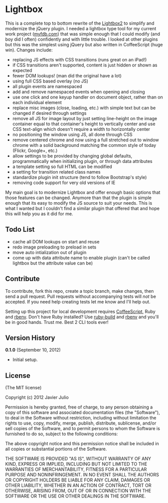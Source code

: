 # Lightbox

This is a complete top to bottom rewrite of the [Lightbox2](http://lokeshdhakar.com/projects/lightbox2/) to simplify and modernize the jQuery plugin. I needed a lightbox type tool for my current work project ([myfdb.com](https://www.myfdb.com/)) that was simple enough that I could modify (and boy did I often) confidently and with little trouble. I looked at other plugins but this was the simplest using jQuery but also written in CoffeeScript (huge win). Changes include:

* replacing JS effects with CSS transitions (runs great on an iPad!)
* if CSS transitions aren't supported, content is just hidden or shown as expected
* fewer DOM lookups! (man did the original have a lot)
* using full CSS based overlay (no JS)
* all plugin events are namespaced
* add and remove namespaced events when opening and closing
* use one click and one keyup handler on document object, rather than on each individual element
* replace misc images (close, loading, etc.) with simple text but can be changed if desired through settings
* remove all JS for image layout by just setting line-height on the image container equal to that container's height to vertically center and use CSS text-align which doesn't require a width to horizontally center
* no positioning the window using JS, all done through CSS
* remove centered chrome and now using a full stretched out to window chrome with a solid background matching the common style of today (Flickr, Google+, etc.)
* allow settings to be provided by changing global defaults, programmatically when initializing plugin, or through data attributes
* a template setting so full HTML can be modified
* a setting for transition related class names
* standardize plugin init structure (tend to follow Bootstrap's style)
* removing code support for very old versions of IE

My main goal is to modernize Lightbox and offer enough basic options that those features can be changed. Anymore than that the plugin is simple enough that its easy to modify the JS source to suit your needs. This is what I wanted but I couldn't find a similar plugin that offered that and hope this will help you as it did for me.

## Todo List

* cache all DOM lookups on start and reuse
* redo image preloading to preload in sets
* move auto intialization out of plugin
* come up with data attribute name to enable plugin (can't be called lightbox but the attribute value can be)

## Contribute

To contribute, fork this repo, create a topic branch, make changes, then send a pull request. Pull requests without accompanying tests will *not* be accepted. If you need help creating tests let me know and I'll help out.

Setting up this project for local development requires [CoffeeScript](http://coffeescript.org/#installation), Ruby and [rbenv](https://github.com/sstephenson/rbenv). Don't have Ruby installed? Use [ruby-build](https://github.com/sstephenson/ruby-build) and [rbenv](https://github.com/sstephenson/rbenv) and you'll be in good hands. Trust me. Best 2 CLI tools ever!

## Version History

**0.1.0** (September 10, 2012)

* Initial setup.

## License

(The MIT license)

Copyright (c) 2012 Javier Julio

Permission is hereby granted, free of charge, to any person obtaining
a copy of this software and associated documentation files (the
"Software"), to deal in the Software without restriction, including
without limitation the rights to use, copy, modify, merge, publish,
distribute, sublicense, and/or sell copies of the Software, and to
permit persons to whom the Software is furnished to do so, subject to
the following conditions:

The above copyright notice and this permission notice shall be
included in all copies or substantial portions of the Software.

THE SOFTWARE IS PROVIDED "AS IS", WITHOUT WARRANTY OF ANY KIND,
EXPRESS OR IMPLIED, INCLUDING BUT NOT LIMITED TO THE WARRANTIES OF
MERCHANTABILITY, FITNESS FOR A PARTICULAR PURPOSE AND
NONINFRINGEMENT. IN NO EVENT SHALL THE AUTHORS OR COPYRIGHT HOLDERS BE
LIABLE FOR ANY CLAIM, DAMAGES OR OTHER LIABILITY, WHETHER IN AN ACTION
OF CONTRACT, TORT OR OTHERWISE, ARISING FROM, OUT OF OR IN CONNECTION
WITH THE SOFTWARE OR THE USE OR OTHER DEALINGS IN THE SOFTWARE.
